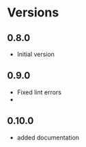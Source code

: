 # Versions

## 0.8.0

- Initial version

## 0.9.0

- Fixed lint errors
- 
## 0.10.0

- added documentation